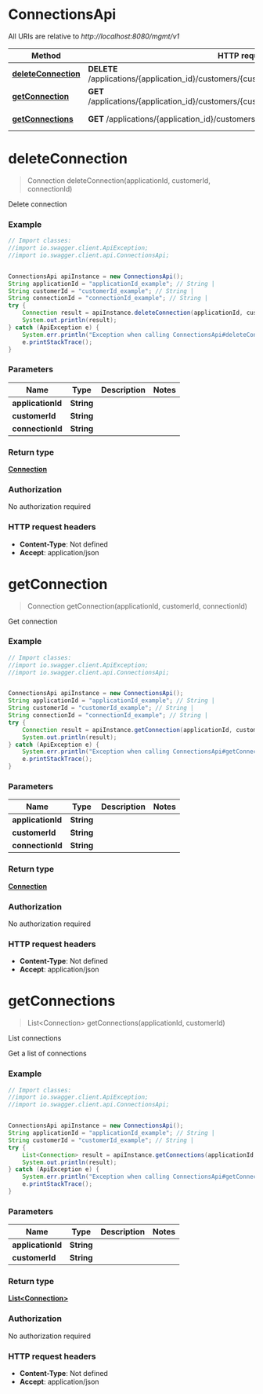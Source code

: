 # ConnectionsApi

All URIs are relative to *http://localhost:8080/mgmt/v1*

Method | HTTP request | Description
------------- | ------------- | -------------
[**deleteConnection**](ConnectionsApi.md#deleteConnection) | **DELETE** /applications/{application_id}/customers/{customer_id}/connections/{connection_id} | Delete connection
[**getConnection**](ConnectionsApi.md#getConnection) | **GET** /applications/{application_id}/customers/{customer_id}/connections/{connection_id} | Get connection
[**getConnections**](ConnectionsApi.md#getConnections) | **GET** /applications/{application_id}/customers/{customer_id}/connections | List connections

<a name="deleteConnection"></a>
# **deleteConnection**
> Connection deleteConnection(applicationId, customerId, connectionId)

Delete connection

### Example
```java
// Import classes:
//import io.swagger.client.ApiException;
//import io.swagger.client.api.ConnectionsApi;


ConnectionsApi apiInstance = new ConnectionsApi();
String applicationId = "applicationId_example"; // String | 
String customerId = "customerId_example"; // String | 
String connectionId = "connectionId_example"; // String | 
try {
    Connection result = apiInstance.deleteConnection(applicationId, customerId, connectionId);
    System.out.println(result);
} catch (ApiException e) {
    System.err.println("Exception when calling ConnectionsApi#deleteConnection");
    e.printStackTrace();
}
```

### Parameters

Name | Type | Description  | Notes
------------- | ------------- | ------------- | -------------
 **applicationId** | **String**|  |
 **customerId** | **String**|  |
 **connectionId** | **String**|  |

### Return type

[**Connection**](Connection.md)

### Authorization

No authorization required

### HTTP request headers

 - **Content-Type**: Not defined
 - **Accept**: application/json

<a name="getConnection"></a>
# **getConnection**
> Connection getConnection(applicationId, customerId, connectionId)

Get connection

### Example
```java
// Import classes:
//import io.swagger.client.ApiException;
//import io.swagger.client.api.ConnectionsApi;


ConnectionsApi apiInstance = new ConnectionsApi();
String applicationId = "applicationId_example"; // String | 
String customerId = "customerId_example"; // String | 
String connectionId = "connectionId_example"; // String | 
try {
    Connection result = apiInstance.getConnection(applicationId, customerId, connectionId);
    System.out.println(result);
} catch (ApiException e) {
    System.err.println("Exception when calling ConnectionsApi#getConnection");
    e.printStackTrace();
}
```

### Parameters

Name | Type | Description  | Notes
------------- | ------------- | ------------- | -------------
 **applicationId** | **String**|  |
 **customerId** | **String**|  |
 **connectionId** | **String**|  |

### Return type

[**Connection**](Connection.md)

### Authorization

No authorization required

### HTTP request headers

 - **Content-Type**: Not defined
 - **Accept**: application/json

<a name="getConnections"></a>
# **getConnections**
> List&lt;Connection&gt; getConnections(applicationId, customerId)

List connections

Get a list of connections

### Example
```java
// Import classes:
//import io.swagger.client.ApiException;
//import io.swagger.client.api.ConnectionsApi;


ConnectionsApi apiInstance = new ConnectionsApi();
String applicationId = "applicationId_example"; // String | 
String customerId = "customerId_example"; // String | 
try {
    List<Connection> result = apiInstance.getConnections(applicationId, customerId);
    System.out.println(result);
} catch (ApiException e) {
    System.err.println("Exception when calling ConnectionsApi#getConnections");
    e.printStackTrace();
}
```

### Parameters

Name | Type | Description  | Notes
------------- | ------------- | ------------- | -------------
 **applicationId** | **String**|  |
 **customerId** | **String**|  |

### Return type

[**List&lt;Connection&gt;**](Connection.md)

### Authorization

No authorization required

### HTTP request headers

 - **Content-Type**: Not defined
 - **Accept**: application/json

